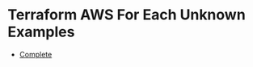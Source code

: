 # Terraform AWS For Each Unknown Examples

- [Complete](https://github.com/clowdhaus/terraform-aws-for-each-unknown/tree/main/examples/complete)
